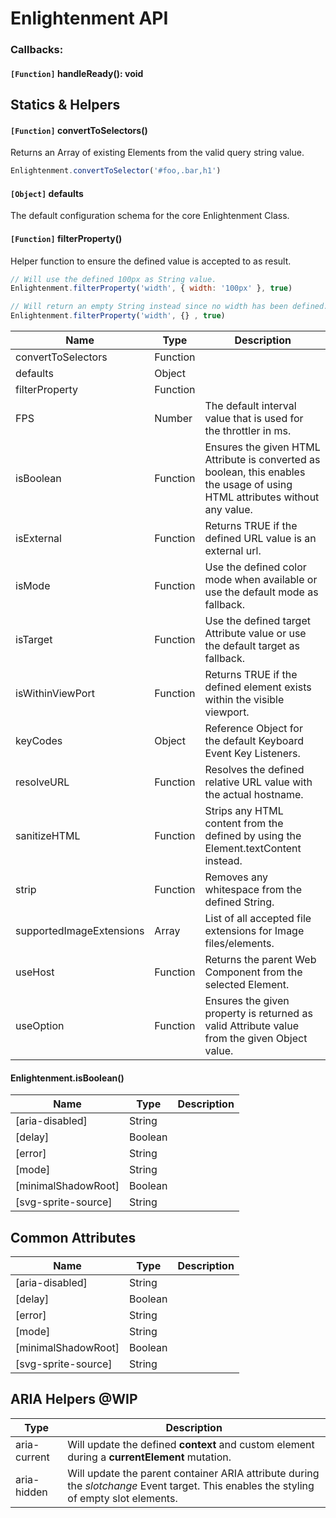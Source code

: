 # Enlightenment API

### Callbacks:

#### `[Function]` handleReady(): void







## Statics & Helpers


#### `[Function]` convertToSelectors()

Returns an Array of existing Elements from the valid query string value.

```js
Enlightenment.convertToSelector('#foo,.bar,h1')
```

#### `[Object]` defaults

The default configuration schema for the core Enlightenment Class.

#### `[Function]` filterProperty()

Helper function to ensure the defined value is accepted to as result.

```js
// Will use the defined 100px as String value.
Enlightenment.filterProperty('width', { width: '100px' }, true)
```

```js
// Will return an empty String instead since no width has been defined.
Enlightenment.filterProperty('width', {} , true)
```




| Name                     | Type     | Description                                                                                                                  |
| ------------------------ | -------- | ---------------------------------------------------------------------------------------------------------------------------- |
| convertToSelectors       | Function |                                                                                                                              |
| defaults                 | Object   |                                                                                                                              |
| filterProperty           | Function |                                                                                                                              |
| FPS                      | Number   | The default interval value that is used for the throttler in ms.                                                             |
| isBoolean                | Function | Ensures the given HTML Attribute is converted as boolean, this enables the usage of using HTML attributes without any value. |
| isExternal               | Function | Returns TRUE if the defined URL value is an external url.                                                                    |
| isMode                   | Function | Use the defined color mode when available or use the default mode as fallback.                                               |
| isTarget                 | Function | Use the defined target Attribute value or use the default target as fallback.                                                |
| isWithinViewPort         | Function | Returns TRUE if the defined element exists within the visible viewport.                                                      |
| keyCodes                 | Object   | Reference Object for the default Keyboard Event Key Listeners.                                                               |
| resolveURL               | Function | Resolves the defined relative URL value with the actual hostname.                                                            |
| sanitizeHTML             | Function | Strips any HTML content from the defined by using the Element.textContent instead.                                           |
| strip                    | Function | Removes any whitespace from the defined String.                                                                              |
| supportedImageExtensions | Array    | List of all accepted file extensions for Image files/elements.                                                               |
| useHost                  | Function | Returns the parent Web Component from the selected Element.                                                                  |
| useOption                | Function | Ensures the given property is returned as valid Attribute value from the given Object value.                                 |


#### Enlightenment.isBoolean()


| Name                | Type    | Description |
| ------------------- | ------- | ----------- |
| [aria-disabled]     | String  |             |
| [delay]             | Boolean |             |
| [error]             | String  |             |
| [mode]              | String  |             |
| [minimalShadowRoot] | Boolean |             |
| [svg-sprite-source] | String  |             |


## Common Attributes

| Name                | Type    | Description |
| ------------------- | ------- | ----------- |
| [aria-disabled]     | String  |             |
| [delay]             | Boolean |             |
| [error]             | String  |             |
| [mode]              | String  |             |
| [minimalShadowRoot] | Boolean |             |
| [svg-sprite-source] | String  |             |




## ARIA Helpers @WIP

| Type         | Description                                                                                                                            |
| ------------ | -------------------------------------------------------------------------------------------------------------------------------------- |
| aria-current | Will update the defined **context** and custom element during a **currentElement** mutation.                                           |
| aria-hidden  | Will update the parent container ARIA attribute during the *slotchange* Event target. This enables the styling of empty slot elements. |
